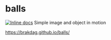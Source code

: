 # balls
[![Inline docs](http://inch-ci.org/github/brakdag/balls.svg?branch=gh-pages)](http://inch-ci.org/github/brakdag/balls)
Simple image and object in motion 

https://brakdag.github.io/balls/
